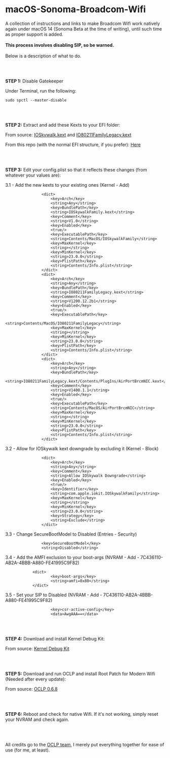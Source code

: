 # macOS-Sonoma-Broadcom-Wifi
A collection of instructions and links to make Broadcom Wifi work natively again under macOS 14 (Sonoma Beta at the time of writing), until such time as proper support is added.
<br/>
<br/>
**This process involves disabling SIP, so be warned.**
<br/>
<br/>
Below is a description of what to do.

<br/>

<br/>

**STEP 1:**
Disable Gatekeeper

Under Terminal, run the following:

```
sudo spctl --master-disable
```
<br/>

<br/>

**STEP 2:**
Extract and add these Kexts to your EFI folder:

From source:
[IOSkywalk.kext](https://github.com/dortania/OpenCore-Legacy-Patcher/blob/e21efa975c0cf228cb36e81a974bc6b4c27c7807/payloads/Kexts/Wifi/IOSkywalkFamily-v1.0.0.zip)
and
[IO80211FamilyLegacy.kext](https://github.com/dortania/OpenCore-Legacy-Patcher/blob/e21efa975c0cf228cb36e81a974bc6b4c27c7807/payloads/Kexts/Wifi/IO80211FamilyLegacy-v1.0.0.zip)

From this repo (with the normal EFI structure, if you prefer):
[Here](https://github.com/billabongbruno/macOS-Sonoma-Broadcom-Wifi/releases/download/v14.b2.1.0/Sonoma_BCM94360NG_Wifi_Pack.zip)

<br/>
<br/>

**STEP 3:**
Edit your config.plist so that it reflects these changes (from whatever your values are):

3.1 - Add the new kexts to your existing ones (Kernel - Add)
```
                <dict>
                    <key>Arch</key>
                    <string>Any</string>
                    <key>BundlePath</key>
                    <string>IOSkywalkFamily.kext</string>
                    <key>Comment</key>
                    <string>V1.0</string>
                    <key>Enabled</key>
                    <true/>
                    <key>ExecutablePath</key>
                    <string>Contents/MacOS/IOSkywalkFamily</string>
                    <key>MaxKernel</key>
                    <string></string>
                    <key>MinKernel</key>
                    <string>23.0.0</string>
                    <key>PlistPath</key>
                    <string>Contents/Info.plist</string>
                </dict>
                <dict>
                    <key>Arch</key>
                    <string>Any</string>
                    <key>BundlePath</key>
                    <string>IO80211FamilyLegacy.kext</string>
                    <key>Comment</key>
                    <string>V1200.12.2b1</string>
                    <key>Enabled</key>
                    <true/>
                    <key>ExecutablePath</key>
                    <string>Contents/MacOS/IO80211FamilyLegacy</string>
                    <key>MaxKernel</key>
                    <string></string>
                    <key>MinKernel</key>
                    <string>23.0.0</string>
                    <key>PlistPath</key>
                    <string>Contents/Info.plist</string>
                </dict>
                <dict>
                    <key>Arch</key>
                    <string>Any</string>
                    <key>BundlePath</key>
                    <string>IO80211FamilyLegacy.kext/Contents/PlugIns/AirPortBrcmNIC.kext</string>
                    <key>Comment</key>
                    <string>V1400.1.1</string>
                    <key>Enabled</key>
                    <true/>
                    <key>ExecutablePath</key>
                    <string>Contents/MacOS/AirPortBrcmNIC</string>
                    <key>MaxKernel</key>
                    <string></string>
                    <key>MinKernel</key>
                    <string>23.0.0</string>
                    <key>PlistPath</key>
                    <string>Contents/Info.plist</string>
                </dict>
```

3.2 - Allow for IOSkywalk kext downgrade by excluding it (Kernel - Block)

```
                <dict>
                    <key>Arch</key>
                    <string>Any</string>
                    <key>Comment</key>
                    <string>Allow IOSkywalk Downgrade</string>
                    <key>Enabled</key>
                    <true/>
                    <key>Identifier</key>
                    <string>com.apple.iokit.IOSkywalkFamily</string>
                    <key>MaxKernel</key>
                    <string></string>
                    <key>MinKernel</key>
                    <string>23.0.0</string>
                    <key>Strategy</key>
                    <string>Exclude</string>
                </dict>
```

3.3 - Change SecureBootModel to Disabled (Entries - Security)

```
                <key>SecureBootModel</key>
                <string>Disabled</string>
```

3.4 - Add the AMFI exclusion to your boot-args (NVRAM - Add - 7C436110-AB2A-4BBB-A880-FE41995C9F82)

```
            <dict>
                    <key>boot-args</key>
                    <string>amfi=0x80</string>
            </dict>
```

3.5 - Set your SIP to Disabled (NVRAM - Add - 7C436110-AB2A-4BBB-A880-FE41995C9F82)

```
                    <key>csr-active-config</key>
                    <data>AwgAAA==</data>
```

<br/>

<br/>

**STEP 4:**
Download and install Kernel Debug Kit:

From source:
[Kernel Debug Kit](https://github.com/dortania/KdkSupportPkg/releases/download/23A5301h/Kernel_Debug_Kit_14.0_build_23A5301h.dmg)

<br/>

<br/>

**STEP 5:**
Download and run OCLP and install Root Patch for Modern Wifi (Needed after every update):

From source:
[OCLP 0.6.8](https://github.com/dortania/OpenCore-Legacy-Patcher/releases/download/0.6.8/OpenCore-Patcher-GUI.app.zip)

<br/>

<br/>

**STEP 6:**
Reboot and check for native Wifi. If it's not working, simply reset your NVRAM and check again.


<br/>

<br/>

All credits go to the [OCLP team](https://github.com/dortania/OpenCore-Legacy-Patcher/), I merely put everything together for ease of use (for me, at least).
